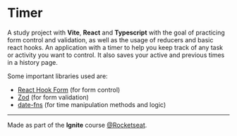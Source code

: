 # Timer

A study project with **Vite**, **React** and **Typescript** with the goal of practicing form control and validation, as well as the usage of reducers and basic react hooks.
An application with a timer to help you keep track of any task or activity you want to control. It also saves your active and previous times in a history page.

Some important libraries used are:
* [React Hook Form](https://react-hook-form.com/) (for form control)
* [Zod](https://zod.dev/) (for form validation)
* [date-fns](https://date-fns.org/) (for time manipulation methods and logic)

---
Made as part of the **Ignite** course [@Rocketseat](https://www.rocketseat.com.br/).
